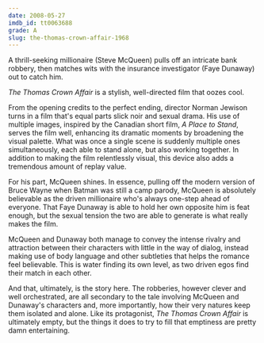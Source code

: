 ```yaml
---
date: 2008-05-27
imdb_id: tt0063688
grade: A
slug: the-thomas-crown-affair-1968
---
```


A thrill-seeking millionaire (Steve McQueen) pulls off an intricate bank robbery, then matches wits with the insurance investigator (Faye Dunaway) out to catch him.

_The Thomas Crown Affair_ is a stylish, well-directed film that oozes cool.

From the opening credits to the perfect ending, director Norman Jewison turns in a film that's equal parts slick noir and sexual drama. His use of multiple images, inspired by the Canadian short film, _A Place to Stand_, serves the film well, enhancing its dramatic moments by broadening the visual palette. What was once a single scene is suddenly multiple ones simultaneously, each able to stand alone, but also working together. In addition to making the film relentlessly visual, this device also adds a tremendous amount of replay value.

For his part, McQueen shines. In essence, pulling off the modern version of Bruce Wayne when Batman was still a camp parody, McQueen is absolutely believable as the driven millionaire who's always one-step ahead of everyone. That Faye Dunaway is able to hold her own opposite him is feat enough, but the sexual tension the two are able to generate is what really makes the film.

McQueen and Dunaway both manage to convey the intense rivalry and attraction between their characters with little in the way of dialog, instead making use of body language and other subtleties that helps the romance feel believable. This is water finding its own level, as two driven egos find their match in each other.

And that, ultimately, is the story here. The robberies, however clever and well orchestrated, are all secondary to the tale involving McQueen and Dunaway's characters and, more importantly, how their very natures keep them isolated and alone. Like its protagonist, _The Thomas Crown Affair_ is ultimately empty, but the things it does to try to fill that emptiness are pretty damn entertaining.

